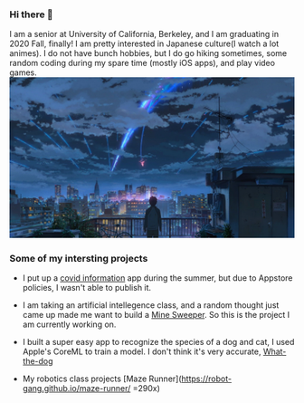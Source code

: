 <!--### Hi there 👋
**rexhanh/rexhanh** is a ✨ _special_ ✨ repository because its `README.md` (this file) appears on your GitHub profile.

Here are some ideas to get you started:

- 🔭 I’m currently working on ...
- 🌱 I’m currently learning ...
- 👯 I’m looking to collaborate on ...
- 🤔 I’m looking for help with ...
- 💬 Ask me about ...
- 📫 How to reach me: ...
- 😄 Pronouns: ...
- ⚡ Fun fact: ...
-->

### Hi there 👋
I am a senior at University of California, Berkeley, and I am graduating in 2020 Fall, finally! I am pretty interested in Japanese culture(I watch a lot animes). I do not have bunch hobbies, but I do go hiking sometimes, some random coding during my spare time (mostly iOS apps), and play video games.
![](/images/scene.jpg)

### Some of my intersting projects
- I put up a [covid information](https://github.com/rexhanh/Covid_info) app during the summer, but due to Appstore policies, I wasn't able to publish it.

- I am taking an artificial intellegence class, and a random thought just came up made me want to build a [Mine Sweeper](https://github.com/rexhanh/MineSweeper). So this is the project I am currently working on.

- I built a super easy app to recognize the species of a dog and cat, I used Apple's CoreML to train a model. I don't think it's very accurate, [What-the-dog](https://github.com/rexhanh/What-the-dog)

- My robotics class projects [Maze Runner](https://robot-gang.github.io/maze-runner/ =290x)
